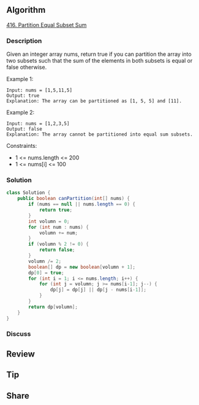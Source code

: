 ## Algorithm

[416. Partition Equal Subset Sum](https://leetcode.com/problems/partition-equal-subset-sum)

### Description

Given an integer array nums, return true if you can partition the array into two subsets such that the sum of the elements in both subsets is equal or false otherwise.

Example 1:

```
Input: nums = [1,5,11,5]
Output: true
Explanation: The array can be partitioned as [1, 5, 5] and [11].
```

Example 2:

```
Input: nums = [1,2,3,5]
Output: false
Explanation: The array cannot be partitioned into equal sum subsets.
```

Constraints:

- 1 <= nums.length <= 200
- 1 <= nums[i] <= 100

### Solution

```java
class Solution {
    public boolean canPartition(int[] nums) {
        if (nums == null || nums.length == 0) {
            return true;
        }
        int volumn = 0;
        for (int num : nums) {
            volumn += num;
        }
        if (volumn % 2 != 0) {
            return false;
        }
        volumn /= 2;
        boolean[] dp = new boolean[volumn + 1];
        dp[0] = true;
        for (int i = 1; i <= nums.length; i++) {
            for (int j = volumn; j >= nums[i-1]; j--) {
                dp[j] = dp[j] || dp[j - nums[i-1]];
            }
        }
        return dp[volumn];
    }
}
```

### Discuss

## Review


## Tip


## Share
